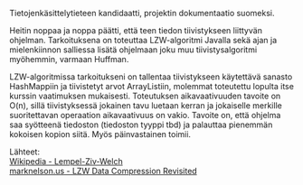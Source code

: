 Tietojenkäsittelytieteen kandidaatti, projektin dokumentaatio suomeksi.

Heitin noppaa ja noppa päätti, että teen tiedon tiivistykseen liittyvän ohjelman. Tarkoituksena on toteuttaa LZW-algoritmi Javalla sekä ajan ja mielenkiinnon salliessa lisätä ohjelmaan joku muu tiivistysalgoritmi myöhemmin, varmaan Huffman.

LZW-algoritmissa tarkoitukseni on tallentaa tiivistykseen käytettävä sanasto HashMappiin ja tiivistetyt arvot ArrayListiin, molemmat toteutettu lopulta itse kurssin vaatimuksen mukaisesti. Toteutuksen aikavaativuuden tavoite on O(n), sillä tiivistyksessä jokainen tavu luetaan kerran ja jokaiselle merkille suoritettavan operaation aikavaativuus on vakio.
Tavoite on, että ohjelma saa syötteenä tiedoston (tiedoston tyyppi tbd) ja palauttaa pienemmän kokoisen kopion siitä. Myös päinvastainen toimii.

Lähteet:
</br>[Wikipedia - Lempel-Ziv-Welch](https://en.wikipedia.org/wiki/Lempel%E2%80%93Ziv%E2%80%93Welch)
</br>[marknelson.us - LZW Data Compression Revisited](https://marknelson.us/posts/2011/11/08/lzw-revisited.html)
